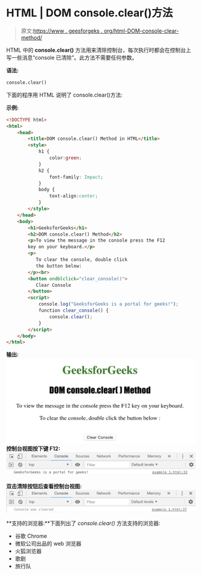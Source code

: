 # HTML | DOM console.clear()方法

> 原文:[https://www . geesforgeks . org/html-DOM-console-clear-method/](https://www.geeksforgeeks.org/html-dom-console-clear-method/)

HTML 中的 **console.clear()** 方法用来清除控制台，每次执行时都会在控制台上写一些消息“console 已清除”。此方法不需要任何参数。

**语法:**

```html
console.clear()
```

下面的程序用 HTML 说明了 console.clear()方法:

**示例:**

```html
<!DOCTYPE html>
<html>
    <head> 
        <title>DOM console.clear() Method in HTML</title> 
        <style> 
            h1 { 
                color:green; 
            } 
            h2 {
                font-family: Impact;
            }
            body { 
                text-align:center; 
            } 
        </style> 
    </head>
    <body>
        <h1>GeeksforGeeks</h1> 
        <h2>DOM console.clear() Method</h2> 
        <p>To view the message in the console press the F12 
        key on your keyboard.</p>
        <p>
           To clear the console, double click 
           the button below:
        </p><br>
        <button ondblclick="clear_console()">
           Clear Console
        </button>
        <script>
            console.log("GeeksforGeeks is a portal for geeks!");
            function clear_console() {
                console.clear();
            }
        </script>
    </body>
</html>                    
```

**输出:**
![](img/45e9f682a3c0c1eb87d27e92fca754a1.png)
**控制台视图按下键 F12:**
![](img/240c75302c528a152143393c8736973c.png)

**双击清除按钮后查看控制台视图:**
![](img/3e230a2db60fbd82a817ac8ff79419f5.png)

**支持的浏览器:**下面列出了 *console.clear()* 方法支持的浏览器:

*   谷歌 Chrome
*   微软公司出品的 web 浏览器
*   火狐浏览器
*   歌剧
*   旅行队